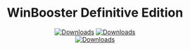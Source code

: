 <div align="center">
	<h1>WinBooster Definitive Edition</h1>
	</a>
	<a href="https://github.com/WinBooster/WinBooster-DF/releases"><img src="https://img.shields.io/github/downloads/WinBooster/WinBooster-DF/total" alt="Downloads"/></a>
	<a href="https://github.com/WinBooster/WinBooster-DF/releases"><img src="https://img.shields.io/github/downloads/WinBooster/WinBooster-DF/1.8.9/total" alt="Downloads"/></a>
</div>

<div align="center">
	<a href="https://github.com/WinBooster/WinBooster-DF/releases"><img src="https://github.com/user-attachments/assets/698ae5b4-e862-48bc-8ad7-7efecf0b1760" alt="Downloads"/></a>
</div>
